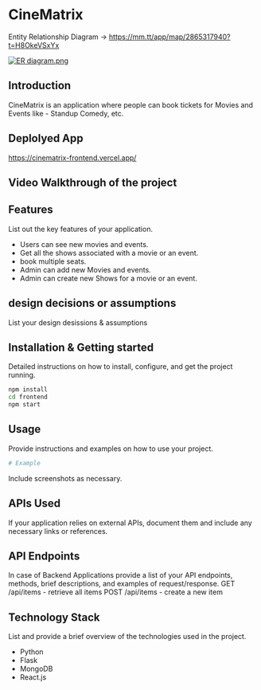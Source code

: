 # CineMatrix

Entity Relationship Diagram -> https://mm.tt/app/map/2865317940?t=H8OkeVSxYx

[![ER diagram.png](https://i.postimg.cc/D0dKPLBs/cinematrix-ER-diagram.png)](https://postimg.cc/QKtPX9Lx)

## Introduction
CineMatrix is an application where people can book tickets for Movies and Events like - Standup Comedy, etc.

## Deplolyed App
https://cinematrix-frontend.vercel.app/

## Video Walkthrough of the project

## Features
List out the key features of your application.

- Users can see new movies and events.
- Get all the shows associated with a movie or an event.
- book multiple seats.
- Admin can add new Movies and events.
- Admin can create new Shows for a movie or an event.

## design decisions or assumptions
List your design desissions & assumptions

## Installation & Getting started
Detailed instructions on how to install, configure, and get the project running.

```bash
npm install
cd frontend
npm start
```

## Usage
Provide instructions and examples on how to use your project.

```bash
# Example
```

Include screenshots as necessary.

## APIs Used
If your application relies on external APIs, document them and include any necessary links or references.

## API Endpoints
In case of Backend Applications provide a list of your API endpoints, methods, brief descriptions, and examples of request/response.
GET /api/items - retrieve all items
POST /api/items - create a new item


## Technology Stack
List and provide a brief overview of the technologies used in the project.

- Python
- Flask
- MongoDB
- React.js
